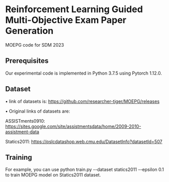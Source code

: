 # Reinforcement Learning Guided Multi-Objective Exam Paper Generation
MOEPG code for SDM 2023

## Prerequisites

Our experimental code is implemented in Python 3.7.5 using Pytorch 1.12.0.

## Dataset
$\bullet$ link of datasets is: https://github.com/researcher-tiger/MOEPG/releases

$\bullet$ Original links of datasets are:

ASSISTments0910: https://sites.google.com/site/assistmentsdata/home/2009-2010-assistment-data

Statics2011: https://pslcdatashop.web.cmu.edu/DatasetInfo?datasetId=507

## Training
For example, you can use python train.py --dataset statics2011 --epsilon 0.1 to train MOEPG model on Statics2011 dataset.

